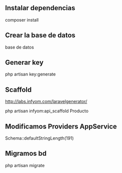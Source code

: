 ## Instalar dependencias

composer install

## Crear la base de datos

base de datos
## Generar key

php artisan key:generate

## Scaffold
http://labs.infyom.com/laravelgenerator/

php artisan infyom:api_scaffold Producto

## Modificamos Providers AppService

Schema::defaultStringLength(191)

## Migramos bd

php artisan migrate
